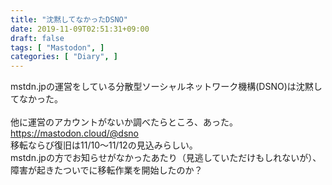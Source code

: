 ```yaml
---
title: "沈黙してなかったDSNO"
date: 2019-11-09T02:51:31+09:00
draft: false
tags: [ "Mastodon", ]
categories: [ "Diary", ]
---
```


mstdn.jpの運営をしている分散型ソーシャルネットワーク機構(DSNO)は沈黙してなかった。  
<br>
他に運営のアカウントがないか調べたらところ、あった。  
<https://mastodon.cloud/@dsno>  
移転ならび復旧は11/10〜11/12の見込みらしい。  
mstdn.jpの方でお知らせがなかったあたり（見逃していただけもしれないが）、障害が起きたついでに移転作業を開始したのか？  
